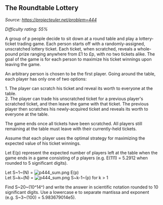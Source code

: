 The Roundtable Lottery
----------------------

*Source: https://projecteuler.net/problem=444*


*Difficulty rating: 55%*

A group of p people decide to sit down at a round table and play a
lottery-ticket trading game. Each person starts off with a
randomly-assigned, unscratched lottery ticket. Each ticket, when
scratched, reveals a whole-pound prize ranging anywhere from £1 to £p,
with no two tickets alike. The goal of the game is for each person to
maximize his ticket winnings upon leaving the game.

An arbitrary person is chosen to be the first player. Going around the
table, each player has only one of two options:

1\. The player can scratch his ticket and reveal its worth to everyone at
the table.\
 2. The player can trade his unscratched ticket for a previous player's
scratched ticket, and then leave the game with that ticket. The previous
player then scratches his newly-acquired ticket and reveals its worth to
everyone at the table.

The game ends once all tickets have been scratched. All players still
remaining at the table must leave with their currently-held tickets.

Assume that each player uses the optimal strategy for maximizing the
expected value of his ticket winnings.

Let E(p) represent the expected number of players left at the table when
the game ends in a game consisting of p players (e.g. E(111) = 5.2912
when rounded to 5 significant digits).

Let S~1~(N) = ![p444\_sum.png](project/images/p444_sum.png) E(p)\
 Let S~k~(N) = ![p444\_sum.png](project/images/p444_sum.png) S~k-1~(p)
for k \> 1

Find S~20~(10^14^) and write the answer in scientific notation rounded
to 10 significant digits. Use a lowercase e to separate mantissa and
exponent (e.g. S~3~(100) = 5.983679014e5).
